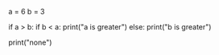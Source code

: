 a = 6
b = 3

if a > b:
    if b < a:
        print("a is greater")
else:
    print("b is greater")

print("none")

